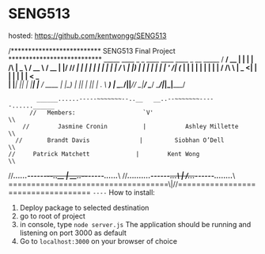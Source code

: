 # SENG513
 hosted: https://github.com/kentwongg/SENG513
 
/************************** SENG513 Final Project ***************************
       _____ ____  _      _               ____   ____   ____  _  __ _____
     / ____/ __ \| |    | |        /\   |  _ \ / __ \ / __ \| |/ // ____|
    | |   | |  | | |    | |       /  \  | |_) | |  | | |  | | ' /| (___
    | |   | |  | | |    | |      / /\ \ |  _ <| |  | | |  | |  <  \___ \
    | |___| |__| | |____| |____ / ____ \| |_) | |__| | |__| | . \ ____) |
    \_____\____/|______|______/_/    \_|____/ \____/ \____/|_|\_|_____/

            ______......-----~~~~~~~--..__   __..--~~~~~~~-----......______
          //   Members:                   `V'                            \\
        //        Jasmine Cronin          |           Ashley Millette    \\
      //       Brandt Davis              |         Siobhan O’Dell        \\
    //     Patrick Matchett             |        Kent Wong               \\
  //_______......------~~~~~~~~--..__  | __..--~~~~~~~~-----......_______\\
//_______..........------~~~~~~...__\ | /__...~~~~~~------........_______\\
===================================\\|//===================================
                                  `----`
How to install:

1) Deploy package to selected destination
2) go to root of project
3) in console, type ```node server.js```
The application should be running and listening
on port 3000 as default
4) Go to ```localhost:3000``` on your browser of choice
